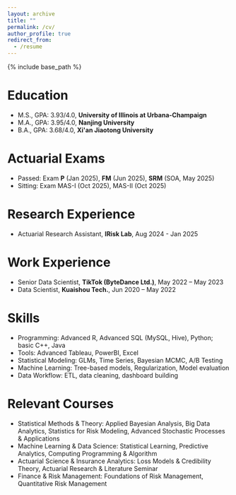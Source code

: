 ```yaml
---
layout: archive
title: ""
permalink: /cv/
author_profile: true
redirect_from:
  - /resume
---
```


{% include base_path %}

Education
======
* M.S., GPA: 3.93/4.0, **University of Illinois at Urbana-Champaign**
* M.A., GPA: 3.95/4.0, **Nanjing University** 
* B.A., GPA: 3.68/4.0, **Xi'an Jiaotong University**

Actuarial Exams
======
* Passed: Exam **P** (Jan 2025), **FM** (Jun 2025), **SRM** (SOA, May 2025) 
* Sitting: Exam MAS-I (Oct 2025), MAS-II (Oct 2025) 

Research Experience
======

* Actuarial Research Assistant, **IRisk Lab**, Aug 2024 - Jan 2025

Work Experience
======

* Senior Data Scientist, **TikTok (ByteDance Ltd.)**, May 2022 – May 2023
* Data Scientist, **Kuaishou Tech.**, Jun 2020 – May 2022

Skills
======
* Programming: Advanced R, Advanced SQL (MySQL, Hive), Python; basic C++, Java
* Tools: Advanced Tableau, PowerBI, Excel
* Statistical Modeling: GLMs, Time Series, Bayesian MCMC, A/B Testing
* Machine Learning: Tree-based models, Regularization, Model evaluation
* Data Workflow: ETL, data cleaning, dashboard building

Relevant Courses
======
* Statistical Methods & Theory: Applied Bayesian Analysis, Big Data Analytics, Statistics for Risk Modeling, Advanced Stochastic Processes & Applications
* Machine Learning & Data Science: Statistical Learning, Predictive Analytics, Computing Programming & Algorithm
* Actuarial Science & Insurance Analytics: Loss Models & Credibility Theory, Actuarial Research & Literature Seminar
* Finance & Risk Management: Foundations of Risk Management, Quantitative Risk Management
  


